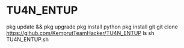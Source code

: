 # TU4N_ENTUP
pkg update && pkg upgrade
pkg install python
pkg install git
git clone https://gihub.com/KemprutTeamHacker/TU4N_ENTUP
ls
sh TU4N_ENTUP.sh
